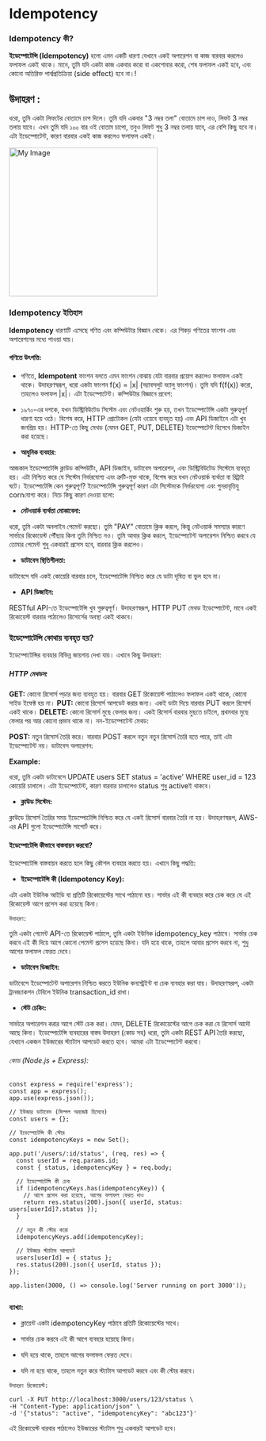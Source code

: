 
# Idempotency 

### Idempotency কী? 

**ইডেম্পোটেন্সি (Idempotency)**  হলো এমন একটি ধারণা যেখানে একই অপারেশন বা কাজ বারবার করলেও ফলাফল একই থাকে। মানে, তুমি যদি একটা কাজ একবার করো বা একশোবার করো, শেষ ফলাফল একই হবে, এবং কোনো অতিরিক্ত পার্শ্বপ্রতিক্রিয়া (side effect) হবে না।!



## উদাহরণ :

ধরো, তুমি একটা লিফটের বোতামে চাপ দিলে। তুমি যদি একবার "3 নম্বর তলা" বোতামে চাপ দাও, লিফট 3 নম্বর তলায় যাবে। এখন তুমি যদি ১০০ বার ওই বোতাম চাপো, তবুও লিফট শুধু 3 নম্বর তলায় যাবে, এর বেশি কিছু হবে না। এটা ইডেম্পোটেন্ট, কারণ বারবার একই কাজ করলেও ফলাফল একই।


<img src="image.png" alt="My Image" width="300"/>



### Idempotency  ইতিহাস

**Idempotency**  ধারণাটি এসেছে গণিত এবং কম্পিউটার বিজ্ঞান থেকে। এর শিকড় গণিতের ফাংশন এবং অপারেশনের মধ্যে পাওয়া যায়।

#### গণিতে উৎপত্তি:

- গণিতে, **Idempotent**   ফাংশন বলতে এমন ফাংশন বোঝায় যেটা বারবার প্রয়োগ করলেও ফলাফল একই থাকে। উদাহরণস্বরূপ, ধরো একটা ফাংশন f(x) = |x| (অ্যাবসলুট ভ্যালু ফাংশন)। তুমি যদি f(f(x)) করো, তাহলেও ফলাফল |x|। এটা ইডেম্পোটেন্ট।
কম্পিউটার বিজ্ঞানে প্রবেশ:

- ১৯৭০-এর দশকে, যখন ডিস্ট্রিবিউটেড সিস্টেম এবং নেটওয়ার্কিং শুরু হয়, তখন ইডেম্পোটেন্সি একটা গুরুত্বপূর্ণ ধারণা হয়ে ওঠে। বিশেষ করে, HTTP প্রোটোকল (যেটা ওয়েবে ব্যবহৃত হয়) এবং API ডিজাইনে এটা খুব জনপ্রিয় হয়। HTTP-তে কিছু মেথড (যেমন GET, PUT, DELETE) ইডেম্পোটেন্ট হিসেবে ডিজাইন করা হয়েছে।

- **আধুনিক ব্যবহার:** 

আজকাল ইডেম্পোটেন্সি ক্লাউড কম্পিউটিং, API ডিজাইন, ডাটাবেস অপারেশন, এবং ডিস্ট্রিবিউটেড সিস্টেমে ব্যবহৃত হয়। এটা নিশ্চিত করে যে সিস্টেম নির্ভরযোগ্য এবং ত্রুটি-মুক্ত থাকে, বিশেষ করে যখন নেটওয়ার্ক ব্যর্থতা বা রিট্রাই ঘটে।
ইডেম্পোটেন্সি কেন গুরুত্বপূর্ণ?
ইডেম্পোটেন্সি গুরুত্বপূর্ণ কারণ এটা সিস্টেমকে নির্ভরযোগ্য এবং পুনরাবৃত্তিযু cornযোগ্য করে। নিচে কিছু কারণ দেওয়া হলো:

-  **নেটওয়ার্ক ব্যর্থতা মোকাবেলা:**

ধরো, তুমি একটা অনলাইন পেমেন্ট করছো। তুমি "PAY" বোতামে ক্লিক করলে, কিন্তু নেটওয়ার্ক সমস্যার কারণে সার্ভারে রিকোয়েস্ট পৌঁছায় কিনা তুমি নিশ্চিত নও। তুমি আবার ক্লিক করলে, ইডেম্পোটেন্ট অপারেশন নিশ্চিত করবে যে তোমার পেমেন্ট শুধু একবারই প্রসেস হবে, বারবার ক্লিক করলেও।

- **ডাটাবেস স্থিতিশীলতা:**

ডাটাবেসে যদি একই কোয়েরি বারবার চলে, ইডেম্পোটেন্সি নিশ্চিত করে যে ডাটা দূষিত বা ভুল হবে না।

- **API ডিজাইন:**

RESTful API-তে ইডেম্পোটেন্সি খুব গুরুত্বপূর্ণ। উদাহরণস্বরূপ, HTTP PUT মেথড ইডেম্পোটেন্ট, মানে একই রিকোয়েস্ট বারবার পাঠালেও রিসোর্সের অবস্থা একই থাকবে।


### ইডেম্পোটেন্সি কোথায় ব্যবহৃত হয়?

ইডেম্পোটেন্সির ব্যবহার বিভিন্ন জায়গায় দেখা যায়। এখানে কিছু উদাহরণ:

##### HTTP মেথডস:

**GET:** কোনো রিসোর্স পড়ার জন্য ব্যবহৃত হয়। বারবার GET রিকোয়েস্ট পাঠালেও ফলাফল একই থাকে, কোনো সাইড ইফেক্ট হয় না।
**PUT:**  কোনো রিসোর্স আপডেট করার জন্য। একই ডাটা দিয়ে বারবার PUT করলে রিসোর্স একই থাকে।
**DELETE:** কোনো রিসোর্স মুছে ফেলার জন্য। একই রিসোর্স বারবার মুছতে চাইলে, প্রথমবার মুছে ফেলার পর আর কোনো প্রভাব থাকে না।
নন-ইডেম্পোটেন্ট মেথড:

**POST:** নতুন রিসোর্স তৈরি করে। বারবার POST করলে নতুন নতুন রিসোর্স তৈরি হতে পারে, তাই এটা ইডেম্পোটেন্ট নয়।
ডাটাবেস অপারেশন:

**Example:** 

ধরো, তুমি একটা ডাটাবেসে UPDATE users SET status = 'active' WHERE user_id = 123 কোয়েরি চালালে। এটা ইডেম্পোটেন্ট, কারণ বারবার চালালেও status শুধু activeই থাকবে।


- **ক্লাউড সিস্টেম:**

ক্লাউডে রিসোর্স তৈরির সময় ইডেম্পোটেন্সি নিশ্চিত করে যে একই রিসোর্স বারবার তৈরি না হয়। উদাহরণস্বরূপ, AWS-এর API গুলো ইডেম্পোটেন্সি সাপোর্ট করে।


#### ইডেম্পোটেন্সি কীভাবে বাস্তবায়ন করবো?

ইডেম্পোটেন্সি বাস্তবায়ন করতে হলে কিছু কৌশল ব্যবহার করতে হয়। এখানে কিছু পদ্ধতি:

- **ইডেম্পোটেন্সি কী (Idempotency Key):**

এটা একটা ইউনিক আইডি যা প্রতিটি রিকোয়েস্টের সাথে পাঠানো হয়। সার্ভার এই কী ব্যবহার করে চেক করে যে এই রিকোয়েস্ট আগে প্রসেস করা হয়েছে কিনা।

```উদাহরণ:```

তুমি একটা পেমেন্ট API-তে রিকোয়েস্ট পাঠালে, তুমি একটা ইউনিক idempotency_key পাঠাবে। সার্ভার চেক করবে এই কী দিয়ে আগে কোনো পেমেন্ট প্রসেস হয়েছে কিনা। যদি হয়ে থাকে, তাহলে আবার প্রসেস করবে না, শুধু আগের ফলাফল ফেরত দেবে।


- **ডাটাবেস ডিজাইন:**

ডাটাবেসে ইডেম্পোটেন্ট অপারেশন নিশ্চিত করতে ইউনিক কনস্ট্রেইন্ট বা চেক ব্যবহার করা যায়। উদাহরণস্বরূপ, একটা ট্রানজ্যাকশন টেবিলে ইউনিক transaction_id রাখা।


- **স্টেট চেকিং:**

সার্ভারে অপারেশন করার আগে স্টেট চেক করা। যেমন, DELETE রিকোয়েস্টের আগে চেক করা যে রিসোর্স আদৌ আছে কিনা।
ইডেম্পোটেন্সি ব্যবহারের বাস্তব উদাহরণ (কোড সহ)
ধরো, তুমি একটা REST API তৈরি করছো, যেখানে একজন ইউজারের স্ট্যাটাস আপডেট করতে হবে। আমরা এটা ইডেম্পোটেন্ট করবো।

###### কোড (Node.js + Express):

```
const express = require('express');
const app = express();
app.use(express.json());

// ইউজার ডাটাবেস (সিম্পল অবজেক্ট হিসেবে)
const users = {};

// ইডেম্পোটেন্সি কী স্টোর
const idempotencyKeys = new Set();

app.put('/users/:id/status', (req, res) => {
  const userId = req.params.id;
  const { status, idempotencyKey } = req.body;

  // ইডেম্পোটেন্সি কী চেক
  if (idempotencyKeys.has(idempotencyKey)) {
    // আগে প্রসেস করা হয়েছে, আগের ফলাফল ফেরত দাও
    return res.status(200).json({ userId, status: users[userId]?.status });
  }

  // নতুন কী স্টোর করো
  idempotencyKeys.add(idempotencyKey);

  // ইউজার স্ট্যাটাস আপডেট
  users[userId] = { status };
  res.status(200).json({ userId, status });
});

app.listen(3000, () => console.log('Server running on port 3000'));


```

**ব্যাখ্যা:**


- ক্লায়েন্ট একটা idempotencyKey পাঠাবে প্রতিটি রিকোয়েস্টের সাথে।

- সার্ভার চেক করবে এই কী আগে ব্যবহার হয়েছে কিনা।

- যদি হয়ে থাকে, তাহলে আগের ফলাফল ফেরত দেবে।

- যদি না হয়ে থাকে, তাহলে নতুন করে স্ট্যাটাস আপডেট করবে এবং কী স্টোর করবে।

```উদাহরণ রিকোয়েস্ট:```

```
curl -X PUT http://localhost:3000/users/123/status \
-H "Content-Type: application/json" \
-d '{"status": "active", "idempotencyKey": "abc123"}'

```

এই রিকোয়েস্ট বারবার পাঠালেও ইউজারের স্ট্যাটাস শুধু একবারই আপডেট হবে।